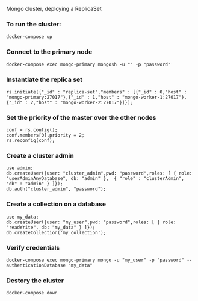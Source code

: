 Mongo cluster, deploying a ReplicaSet

### To run the cluster:

```
docker-compose up
```

### Connect to the primary node

```
docker-compose exec mongo-primary mongosh -u "" -p "password"
```

### Instantiate the replica set

```
rs.initiate({"_id" : "replica-set","members" : [{"_id" : 0,"host" : "mongo-primary:27017"},{"_id" : 1,"host" : "mongo-worker-1:27017"},{"_id" : 2,"host" : "mongo-worker-2:27017"}]});
```

### Set the priority of the master over the other nodes

```
conf = rs.config();
conf.members[0].priority = 2;
rs.reconfig(conf);
```

### Create a cluster admin

```
use admin;
db.createUser({user: "cluster_admin",pwd: "password",roles: [ { role: "userAdminAnyDatabase", db: "admin" },  { "role" : "clusterAdmin", "db" : "admin" } ]});
db.auth("cluster_admin", "password");
```

### Create a collection on a database

```
use my_data;
db.createUser({user: "my_user",pwd: "password",roles: [ { role: "readWrite", db: "my_data" } ]});
db.createCollection('my_collection');
```

### Verify credentials

```
docker-compose exec mongo-primary mongo -u "my_user" -p "password" --authenticationDatabase "my_data"
```

### Destory the cluster

```
docker-compose down
```
